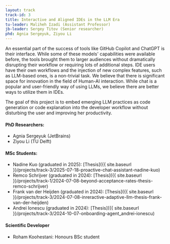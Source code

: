 ```yaml
---
layout: track
track-id: 3
title: Interactive and Aligned IDEs in the LLM Era
tu-leader: Maliheh Izadi (Assistant Professor)
jb-leader: Sergey Titov (Senior researcher)
phd: Agnia Sergeyuk, Ziyou Li
---
```


An essential part of the success of tools like GitHub Copilot and ChatGPT is their interface. While some of these models' capabilities were available before, the tools brought them to larger audiences without dramatically disrupting their workflow or requiring lots of additional steps. IDE users have their own workflows and the injection of new complex features, such as LLM-based ones, is a non-trivial task. We believe that there is significant space for innovation in the field of Human-AI interaction. While chat is a popular and user-friendly way of using LLMs, we believe there are better ways to utilize them in IDEs. 

The goal of this project is to embed emerging LLM practices as code generation or code explanation into the developer workflow without disturbing the user and improving her productivity. 

#### PhD Researchers: 
- Agnia Sergeyuk (JetBrains)
- Ziyou Li (TU Delft)
  
#### MSc Students:
- Nadine Kuo (graduated in 2025): [Thesis]({{ site.baseurl }}/projects/track-3/2025-07-18-proactive-chat-assistant-nadine-kuo)
- Remco Schrijver (graduated in 2024): [Thesis]({{ site.baseurl }}/projects/track-1/2024-07-08-beyond-acceptance-rates-thesis-remco-schrijver)
- Frank van der Heijden (graduated in 2024): [Thesis]({{ site.baseurl }}/projects/track-3/2024-07-08-inreractive-adaptive-llm-thesis-frank-van-der-heijden)
- Andrei Ionescu (graduated in 2024): [Thesis]({{ site.baseurl }}/projects/track-3/2024-10-07-onboarding-agent_andrei-ionescu)

#### Scientific Developer
- Roham Koohestani: Honours BSc student
